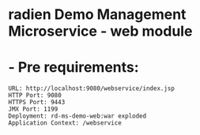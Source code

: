 radien Demo Management Microservice - web module
======

#
# - Pre requirements:

    URL: http://localhost:9080/webservice/index.jsp
    HTTP Port: 9080
    HTTPS Port: 9443
    JMX Port: 1199
    Deployment: rd-ms-demo-web:war exploded
    Application Context: /webservice